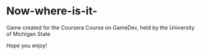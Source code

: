# Now-where-is-it-
Game created for the Coursera Course on GameDev, held by the University of Michigan State

Hope you enjoy!
